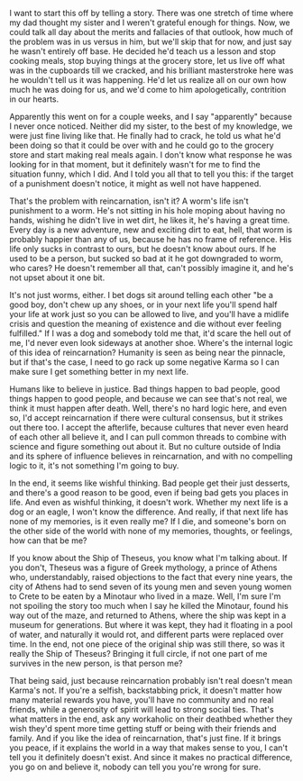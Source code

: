 I want to start this off by telling a story. There was one stretch of time where my dad thought my sister and I weren't grateful enough for things. Now, we could talk all day about the merits and fallacies of that outlook, how much of the problem was in us versus in him, but we'll skip that for now, and just say he wasn't entirely off base. He decided he'd teach us a lesson and stop cooking meals, stop buying things at the grocery store, let us live off what was in the cupboards till we cracked, and his brilliant masterstroke here was he wouldn't tell us it was happening. He'd let us realize all on our own how much he was doing for us, and we'd come to him apologetically, contrition in our hearts.


Apparently this went on for a couple weeks, and I say "apparently" because I never once noticed. Neither did my sister, to the best of my knowledge, we were just fine living like that. He finally had to crack, he told us what he'd been doing so that it could be over with and he could go to the grocery store and start making real meals again. I don't know what response he was looking for in that moment, but it definitely wasn't for me to find the situation funny, which I did. And I told you all that to tell you this: if the target of a punishment doesn't notice, it might as well not have happened.


That's the problem with reincarnation, isn't it? A worm's life isn't punishment to a worm. He's not sitting in his hole moping about having no hands, wishing he didn't live in wet dirt, he likes it, he's having a great time. Every day is a new adventure, new and exciting dirt to eat, hell, that worm is probably happier than any of us, because he has no frame of reference. His life only sucks in contrast to ours, but he doesn't know about ours. If he used to be a person, but sucked so bad at it he got downgraded to worm, who cares? He doesn't remember all that, can't possibly imagine it, and he's not upset about it one bit.


It's not just worms, either. I bet dogs sit around telling each other "be a good boy, don't chew up any shoes, or in your next life you'll spend half your life at work just so you can be allowed to live, and you'll have a midlife crisis and question the meaning of existence and die without ever feeling fulfilled." If I was a dog and somebody told me that, it'd scare the hell out of me, I'd never even look sideways at another shoe. Where's the internal logic of this idea of reincarnation? Humanity is seen as being near the pinnacle, but if that's the case, I need to go rack up some negative Karma so I can make sure I get something better in my next life.


Humans like to believe in justice. Bad things happen to bad people, good things happen to good people, and because we can see that's not real, we think it must happen after death. Well, there's no hard logic here, and even so, I'd accept reincarnation if there were cultural consensus, but it strikes out there too. I accept the afterlife, because cultures that never even heard of each other all believe it, and I can pull common threads to combine with science and figure something out about it. But no culture outside of India and its sphere of influence believes in reincarnation, and with no compelling logic to it, it's not something I'm going to buy.


In the end, it seems like wishful thinking. Bad people get their just desserts, and there's a good reason to be good, even if being bad gets you places in life. And even as wishful thinking, it doesn't work. Whether my next life is a dog or an eagle, I won't know the difference. And really, if that next life has none of my memories, is it even really me? If I die, and someone's born on the other side of the world with none of my memories, thoughts, or feelings, how can that be me?


If you know about the Ship of Theseus, you know what I'm talking about. If you don't, Theseus was a figure of Greek mythology, a prince of Athens who, understandably, raised objections to the fact that every nine years, the city of Athens had to send seven of its young men and seven young women to Crete to be eaten by a Minotaur who lived in a maze. Well, I'm sure I'm not spoiling the story too much when I say he killed the Minotaur, found his way out of the maze, and returned to Athens, where the ship was kept in a museum for generations. But where it was kept, they had it floating in a pool of water, and naturally it would rot, and different parts were replaced over time. In the end, not one piece of the original ship was still there, so was it really the Ship of Theseus? Bringing it full circle, if not one part of me survives in the new person, is that person me?


That being said, just because reincarnation probably isn't real doesn't mean Karma's not. If you're a selfish, backstabbing prick, it doesn't matter how many material rewards you have, you'll have no community and no real friends, while a generosity of spirit will lead to strong social ties. That's what matters in the end, ask any workaholic on their deathbed whether they wish they'd spent more time getting stuff or being with their friends and family. And if you like the idea of reincarnation, that's just fine. If it brings you peace, if it explains the world in a way that makes sense to you, I can't tell you it definitely doesn't exist. And since it makes no practical difference, you go on and believe it, nobody can tell you you're wrong for sure.
